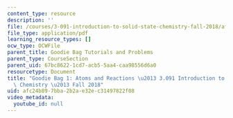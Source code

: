 ```yaml
---
content_type: resource
description: ''
file: /courses/3-091-introduction-to-solid-state-chemistry-fall-2018/afc24b897bba2b2ae32ec31497822f08_MIT3_091F18_GB1.pdf
file_type: application/pdf
learning_resource_types: []
ocw_type: OCWFile
parent_title: Goodie Bag Tutorials and Problems
parent_type: CourseSection
parent_uid: 67bc8622-1cd7-acb5-5aa4-caa98556d6a0
resourcetype: Document
title: "Goodie Bag 1: Atoms and Reactions \u2013 3.091 Introduction to Solid-State\
  \ Chemistry \u2013 Fall 2018"
uid: afc24b89-7bba-2b2a-e32e-c31497822f08
video_metadata:
  youtube_id: null
---
```

